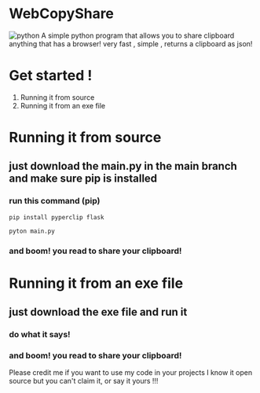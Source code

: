 # WebCopyShare
![python](https://raw.githubusercontent.com/catlomao/WebCopyShare/main/Untitled7_20240721034841.ico)
A simple python program that allows you to share clipboard anything that has a browser! very fast , simple , returns a clipboard as json!

# Get started !

 1. Running it from source
 2. Running it from an exe file
 #
 # Running it from source
 ## just download the main.py in the main branch and make sure pip is installed
 ### run this command (pip)
 ```
pip install pyperclip flask
```
 ```
pyton main.py
```
### and boom! you read to share your clipboard!

# Running it from an exe file
## just download the exe file and run it
### do what it says!

### and boom! you read to share your clipboard!

Please credit me if you want to use my code in your projects
I know it open source but you can't claim it, or say it yours !!!
